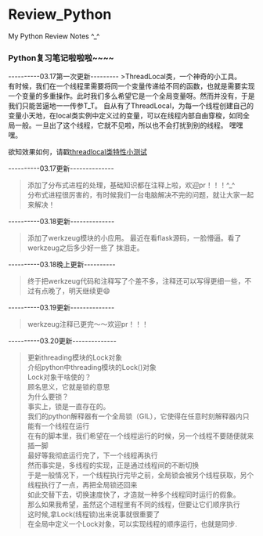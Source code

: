 # Review_Python
My Python Review Notes ^_^</br>
<h3><strong>Python复习笔记啦啦啦~~~~</h3></strong>
----------03.17第一次更新---------
>ThreadLocal类，一个神奇的小工具。</br>
有时候，我们在一个线程里需要将同一个变量传递给不同的函数，也就是需要实现一个变量的多重操作。此时我们多么希望它是一个全局变量呀。然而并没有，于是我们只能苦逼地一一传参T_T。
自从有了ThreadLocal，为每一个线程创建自己的变量小天地，在local类实例中定义过的变量，可以在线程内部自由穿梭，如同全局一般。一旦出了这个线程，它就不见啦，所以也不会打扰到别的线程。
嘿嘿嘿。

欲知效果如何，请戳[threadlocal类特性小测试](https://github.com/wanzifa/Review_Python/blob/master/threadlocal%E7%B1%BB%E7%9A%84%E7%89%B9%E6%80%A7.py)

----------03.17更新--------------
>添加了分布式进程的处理，基础知识都在注释上啦，欢迎pr！！！^_^</br>
分布式进程很厉害的，有时候我们一台电脑解决不完的问题，就让大家一起来解决！

----------03.18更新--------------
>添加了werkzeug模块的小应用。
最近在看flask源码，一脸懵逼。看了werkzeug之后多少好一些了
抹泪走。

----------03.18晚上更新----------
>终于把werkzeug代码和注释写了个差不多，注释还可以写得更细一些，不过有点晚了，明天继续更😄

----------03.19更新--------------
>werkzeug注释已更完～～欢迎pr！！！

----------03.20更新--------------
>更新threading模块的Lock对象</br>
介绍python中threading模块的Lock()对象</br>
Lock对象干啥使的？</br>
顾名思义，它就是锁的意思</br>
为什么要锁？</br>
事实上，锁是一直存在的。</br>
我们的python解释器有一个全局锁（GIL），它使得在任意时刻解释器内只能有一个线程在运行</br>
在有的脚本里，我们希望在一个线程运行的时候，另一个线程不要随便就来插一脚</br>
最好等我彻底运行完了，下一个线程再执行</br>
然而事实是，多线程的实现，正是通过线程间的不断切换</br>
于是一般情况下，一个线程执行完毕之前，全局锁会被另个线程获取，另个线程执行了一点，再把全局锁还回来</br>
如此交替下去，切换速度快了，才造就一种多个线程同时运行的假象。</br>
那么如果我希望，虽然这个进程里有不同的线程，但要让它们顺序执行</br>
这时候,拿Lock(线程锁)出来说事就很重要了</br>
在全局中定义一个Lock对象，可以实现线程的顺序运行，也就是同步.</br>

